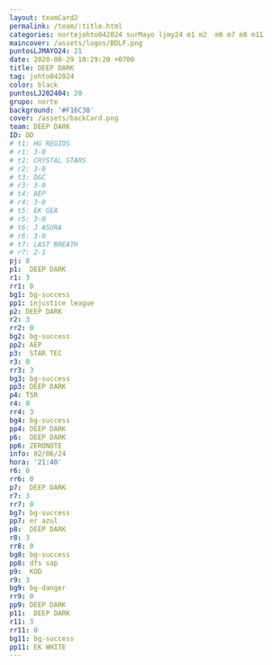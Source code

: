 ```yaml
---
layout: teamCard2
permalink: /team/:title.html
categories: nortejohto042024 surMayo ljmy24 m1 m2  m6 m7 m8 m11
maincover: /assets/logos/BDLF.png
puntosLJMAYO24: 21
date: 2020-08-29 10:29:20 +0700
title: DEEP DARK
tag: johto042024
color: black
puntosLJ202404: 20
grupo: norte
background: '#F16C38'
cover: /assets/backCard.png
team: DEEP DARK
ID: DD
# t1: HG REGIOS
# r1: 3-0
# t2: CRYSTAL STARS
# r2: 3-0
# t3: D&C
# r3: 3-0
# t4: AEP
# r4: 3-0
# t5: EK GEA
# r5: 3-0
# t6: J ASURA
# r6: 3-0
# t7: LAST BREATH
# r7: 2-1
pj: 8
p1:  DEEP DARK
r1: 3
rr1: 0
bg1: bg-success
pp1: injustice league
p2: DEEP DARK
r2: 3
rr2: 0
bg2: bg-success
pp2: AEP
p3:  STAR TEC
r3: 0
rr3: 3
bg3: bg-success
pp3: DEEP DARK
p4: TSR
r4: 0
rr4: 3
bg4: bg-success
pp4: DEEP DARK
p6:  DEEP DARK
pp6: ZERONOTE
info: 02/06/24
hora: '21:40'
r6: 0
rr6: 0
p7:  DEEP DARK
r7: 3
rr7: 0
bg7: bg-success
pp7: er azul
p8:  DEEP DARK
r8: 3
rr8: 0
bg8: bg-success
pp8: dfs sap
p9:  KOD
r9: 3
bg9: bg-danger
rr9: 0
pp9: DEEP DARK
p11:  DEEP DARK
r11: 3
rr11: 0
bg11: bg-success
pp11: EK WHITE
---
```



